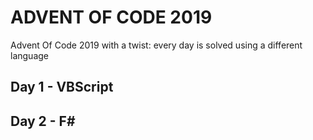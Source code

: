 # ADVENT OF CODE 2019
Advent Of Code 2019 with a twist: every day is solved using a different language

## Day 1 - VBScript
## Day 2 - F#
